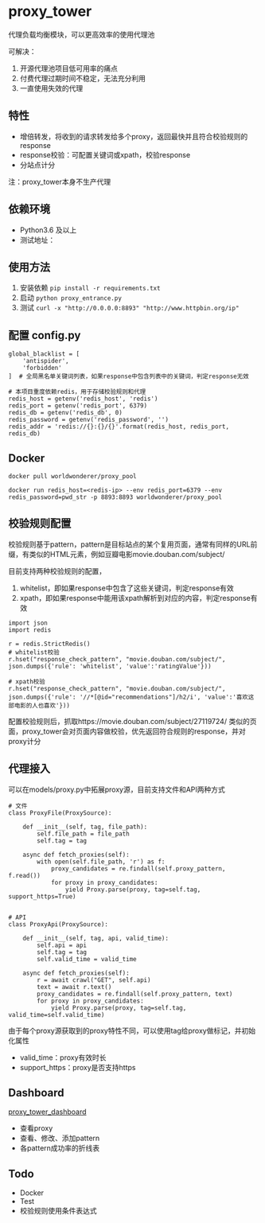 # proxy_tower

代理负载均衡模块，可以更高效率的使用代理池

可解决：
1. 开源代理池项目低可用率的痛点
2. 付费代理过期时间不稳定，无法充分利用
3. 一直使用失效的代理

## 特性
* 增倍转发，将收到的请求转发给多个proxy，返回最快并且符合校验规则的response
* response校验：可配置关键词或xpath，校验response
* 分站点计分

注：proxy_tower本身不生产代理

## 依赖环境
* Python3.6 及以上
* 测试地址：

## 使用方法
1. 安装依赖 `pip install -r requirements.txt`
2. 启动 `python proxy_entrance.py`
3. 测试 `curl -x "http://0.0.0.0:8893" "http://www.httpbin.org/ip"`

## 配置 config.py
```shell
global_blacklist = [
    'antispider',
    'forbidden'
]  # 全局黑名单关键词列表，如果response中包含列表中的关键词，判定response无效

# 本项目重度依赖redis，用于存储校验规则和代理
redis_host = getenv('redis_host', 'redis')
redis_port = getenv('redis_port', 6379)
redis_db = getenv('redis_db', 0)
redis_password = getenv('redis_password', '')
redis_addr = 'redis://{}:{}/{}'.format(redis_host, redis_port, redis_db)
```

## Docker
```shell
docker pull worldwonderer/proxy_pool

docker run redis_host=<redis-ip> --env redis_port=6379 --env redis_password=pwd_str -p 8893:8893 worldwonderer/proxy_pool
```

## 校验规则配置
校验规则基于pattern，pattern是目标站点的某个复用页面，通常有同样的URL前缀，有类似的HTML元素，例如豆瓣电影movie.douban.com/subject/

目前支持两种校验规则的配置，
1. whitelist，即如果response中包含了这些关键词，判定response有效
2. xpath，即如果response中能用该xpath解析到对应的内容，判定response有效

```shell
import json
import redis

r = redis.StrictRedis()
# whitelist校验
r.hset("response_check_pattern", "movie.douban.com/subject/", json.dumps({'rule': 'whitelist', 'value':'ratingValue'}))

# xpath校验
r.hset("response_check_pattern", "movie.douban.com/subject/", json.dumps({'rule': '//*[@id="recommendations"]/h2/i', 'value':'喜欢这部电影的人也喜欢'}))
```

配置校验规则后，抓取https://movie.douban.com/subject/27119724/ 类似的页面，proxy_tower会对页面内容做校验，优先返回符合规则的response，并对proxy计分

## 代理接入

可以在models/proxy.py中拓展proxy源，目前支持文件和API两种方式
```shell
# 文件
class ProxyFile(ProxySource):

    def __init__(self, tag, file_path):
        self.file_path = file_path
        self.tag = tag

    async def fetch_proxies(self):
        with open(self.file_path, 'r') as f:
            proxy_candidates = re.findall(self.proxy_pattern, f.read())
            for proxy in proxy_candidates:
                yield Proxy.parse(proxy, tag=self.tag, support_https=True)


# API
class ProxyApi(ProxySource):

    def __init__(self, tag, api, valid_time):
        self.api = api
        self.tag = tag
        self.valid_time = valid_time

    async def fetch_proxies(self):
        r = await crawl("GET", self.api)
        text = await r.text()
        proxy_candidates = re.findall(self.proxy_pattern, text)
        for proxy in proxy_candidates:
            yield Proxy.parse(proxy, tag=self.tag, valid_time=self.valid_time)
```

由于每个proxy源获取到的proxy特性不同，可以使用tag给proxy做标记，并初始化属性
* valid_time：proxy有效时长
* support_https：proxy是否支持https

## Dashboard

[proxy_tower_dashboard](https://github.com/worldwonderer/proxy_tower_dashboard)

* 查看proxy
* 查看、修改、添加pattern
* 各pattern成功率的折线表

## Todo

* Docker
* Test
* 校验规则使用条件表达式
